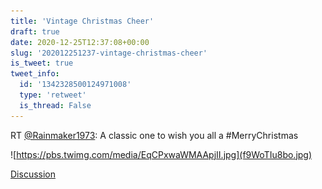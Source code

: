 ```yaml
---
title: 'Vintage Christmas Cheer'
draft: true
date: 2020-12-25T12:37:08+00:00
slug: '202012251237-vintage-christmas-cheer'
is_tweet: true
tweet_info:
  id: '1342328500124971008'
  type: 'retweet'
  is_thread: False
---
```




RT [@Rainmaker1973](https://x.com/Rainmaker1973): A classic one to wish you all a #MerryChristmas 

![https://pbs.twimg.com/media/EqCPxwaWMAApjII.jpg](f9WoTIu8bo.jpg)

[Discussion](https://x.com/sytelus/status/1342328500124971008)
